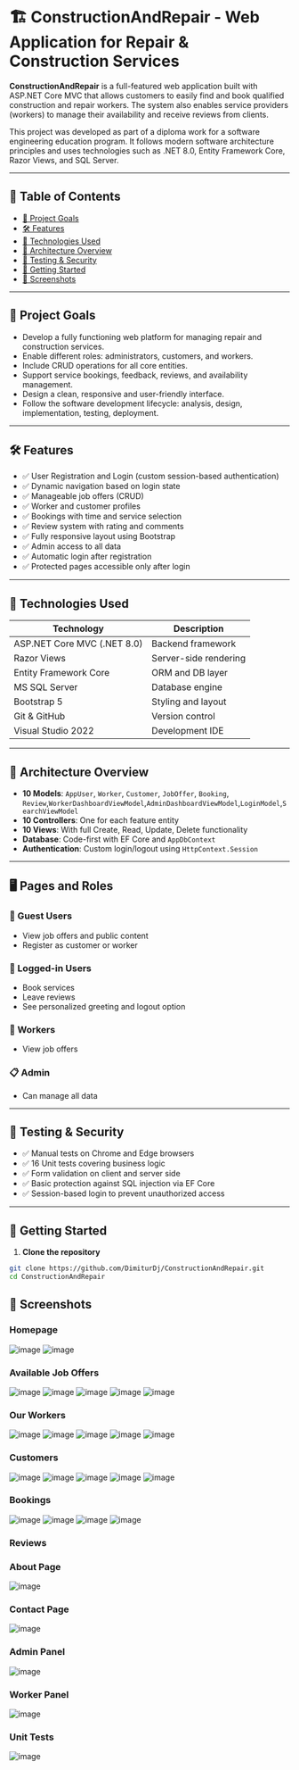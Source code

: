 # 🏗️ ConstructionAndRepair - Web Application for Repair & Construction Services

**ConstructionAndRepair** is a full-featured web application built with ASP.NET Core MVC that allows customers to easily find and book qualified construction and repair workers. The system also enables service providers (workers) to manage their availability and receive reviews from clients.

This project was developed as part of a diploma work for a software engineering education program. It follows modern software architecture principles and uses technologies such as .NET 8.0, Entity Framework Core, Razor Views, and SQL Server.

---

## 📌 Table of Contents

- [🎯 Project Goals](#-project-goals)
- [🛠️ Features](#-features)
- [🧰 Technologies Used](#-technologies-used)
- [📐 Architecture Overview](#-architecture-overview)
- [🧪 Testing & Security](#-testing--security)
- [🚀 Getting Started](#-getting-started)
- [📸 Screenshots](#-screenshots)


---

## 🎯 Project Goals

- Develop a fully functioning web platform for managing repair and construction services.
- Enable different roles: administrators, customers, and workers.
- Include CRUD operations for all core entities.
- Support service bookings, feedback, reviews, and availability management.
- Design a clean, responsive and user-friendly interface.
- Follow the software development lifecycle: analysis, design, implementation, testing, deployment.

---

## 🛠️ Features

- ✅ User Registration and Login (custom session-based authentication)
- ✅ Dynamic navigation based on login state
- ✅ Manageable job offers (CRUD)
- ✅ Worker and customer profiles
- ✅ Bookings with time and service selection
- ✅ Review system with rating and comments
- ✅ Fully responsive layout using Bootstrap
- ✅ Admin access to all data
- ✅ Automatic login after registration
- ✅ Protected pages accessible only after login

---

## 🧰 Technologies Used

| Technology             | Description |
|------------------------|-------------|
| ASP.NET Core MVC (.NET 8.0) | Backend framework |
| Razor Views            | Server-side rendering |
| Entity Framework Core  | ORM and DB layer |
| MS SQL Server          | Database engine |
| Bootstrap 5            | Styling and layout |
| Git & GitHub           | Version control |
| Visual Studio 2022     | Development IDE |

---

## 📐 Architecture Overview

- **10 Models**: `AppUser`, `Worker`, `Customer`, `JobOffer`, `Booking`, `Review`,`WorkerDashboardViewModel`,`AdminDashboardViewModel`,`LoginModel`,`SearchViewModel`
- **10 Controllers**: One for each feature entity
- **10 Views**: With full Create, Read, Update, Delete functionality
- **Database**: Code-first with EF Core and `AppDbContext`
- **Authentication**: Custom login/logout using `HttpContext.Session`

---

## 🖥️ Pages and Roles

### 👤 Guest Users
- View job offers and public content
- Register as customer or worker

### 🔑 Logged-in Users
- Book services
- Leave reviews
- See personalized greeting and logout option

### 👷 Workers
- View job offers

### 📋 Admin
- Can manage all data 

---

## 🧪 Testing & Security

- ✅ Manual tests on Chrome and Edge browsers
- ✅ 16 Unit tests covering  business logic 
- ✅ Form validation on client and server side
- ✅ Basic protection against SQL injection via EF Core
- ✅ Session-based login to prevent unauthorized access

---

## 🚀 Getting Started

1. **Clone the repository**

```bash
git clone https://github.com/DimiturDj/ConstructionAndRepair.git
cd ConstructionAndRepair
```
## 📸 Screenshots

### Homepage
![image](https://github.com/user-attachments/assets/f1350d45-5df6-4275-afe6-6ba8dbd3af8b)
![image](https://github.com/user-attachments/assets/abfb94f9-0fb8-4728-8c53-cf3551458b3e)


### Available Job Offers
![image](https://github.com/user-attachments/assets/323b2d3d-c26d-4b00-aa1e-186c9524136a)
![image](https://github.com/user-attachments/assets/f147eb11-84d1-4288-a3d6-fb30cb0bf370)
![image](https://github.com/user-attachments/assets/5bfaae3f-5acc-471a-8de5-2f2957c2a8da)
![image](https://github.com/user-attachments/assets/1130b025-4e02-4562-a479-768819b4eb8e)
![image](https://github.com/user-attachments/assets/5c282e2d-7896-46e4-aee2-1cfee1b5c1d3)


### Our Workers
![image](https://github.com/user-attachments/assets/3a2a7c82-0c26-42c0-bb3f-d6a09151c891)
![image](https://github.com/user-attachments/assets/ce122055-f15e-4031-ae62-13ba5ca4c98e)
![image](https://github.com/user-attachments/assets/d5fe849e-2a54-4117-8644-48bcbdc1e50c)
![image](https://github.com/user-attachments/assets/a43bc6c2-a773-4691-b0c8-e07c7d1322fe)
![image](https://github.com/user-attachments/assets/8c034725-7b12-431f-afaf-d09e8cb0504d)




### Customers
![image](https://github.com/user-attachments/assets/f70e25ff-8b11-4392-ac49-73375674162e)
![image](https://github.com/user-attachments/assets/d2a93cf6-aa85-404b-a622-fa73e48e75eb)
![image](https://github.com/user-attachments/assets/8bfda588-814f-4830-85d2-0a9de8776d7c)
![image](https://github.com/user-attachments/assets/4df77072-fcbf-42f3-b551-17770ffb96bf)
![image](https://github.com/user-attachments/assets/3f56dd8d-66ad-4358-adb5-a5bc5eba07ae)



### Bookings
![image](https://github.com/user-attachments/assets/c86c64b9-0118-455f-9841-4efb763f4d6c)
![image](https://github.com/user-attachments/assets/34928f8d-83c8-4678-9dd8-42c05eed77ee)
![image](https://github.com/user-attachments/assets/699a8fbd-9db9-4e85-ad0e-d28b3ebfd37b)
![image](https://github.com/user-attachments/assets/d3c19e5e-6642-43fe-b29d-e80060edd56f)


### Reviews



### About Page
![image](https://github.com/user-attachments/assets/3fa2a415-94f8-4cf3-be7c-907897f79a3f)

### Contact Page
![image](https://github.com/user-attachments/assets/a8a5995e-d1f1-4c43-a9ff-5755879e6f4b)


### Admin Panel
![image](https://github.com/user-attachments/assets/29be85a3-7b84-4c92-85b6-6db4f1302ec6)
### Worker Panel
![image](https://github.com/user-attachments/assets/da6cc4a2-70cc-44e9-ab65-1603345a6330)

### Unit Tests 
![image](https://github.com/user-attachments/assets/98ba2dd3-77c0-4c04-9a0d-14588f4ee147)


